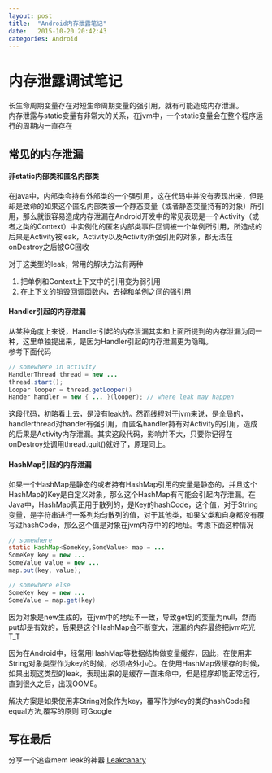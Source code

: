 ```yaml
---
layout: post
title:  "Android内存泄露笔记"
date:   2015-10-20 20:42:43
categories: Android
---
```


# 内存泄露调试笔记
长生命周期变量存在对短生命周期变量的强引用，就有可能造成内存泄漏。  
内存泄露与static变量有非常大的关系，在jvm中，一个static变量会在整个程序运行的周期内一直存在

## 常见的内存泄漏

#### 非static内部类和匿名内部类
在java中，内部类会持有外部类的一个强引用，这在代码中并没有表现出来，但是却是致命的如果这个匿名内部类被一个静态变量（或者静态变量持有的对象）所引用，那么就很容易造成内存泄漏在Android开发中的常见表现是一个Activity（或者之类的Context）中实例化的匿名内部类事件回调被一个单例所引用，所造成的后果是Activity被leak，Activity以及Activity所强引用的对象，都无法在onDestroy之后被GC回收

对于这类型的leak，常用的解决方法有两种  
1. 把单例和Context上下文中的引用变为弱引用
2. 在上下文的销毁回调函数内，去掉和单例之间的强引用

#### Handler引起的内存泄漏
从某种角度上来说，Handler引起的内存泄漏其实和上面所提到的内存泄漏为同一种，这里单独提出来，是因为Handler引起的内存泄漏更为隐晦。  
参考下面代码

```java
// somewhere in activity
HandlerThread thread = new ...
thread.start();
Looper looper = thread.getLooper()
Hander handler = new { ... }(looper); // where leak may happen
```

这段代码，初略看上去，是没有leak的。然而线程对于jvm来说，是全局的，handlerthread对hander有强引用，而匿名handler持有对Activity的引用，造成的后果是Activity内存泄漏。其实这段代码，影响并不大，只要你记得在onDestroy处调用thread.quit()就好了，原理同上。

#### HashMap引起的内存泄漏
如果一个HashMap是静态的或者持有HashMap引用的变量是静态的，并且这个HashMap的Key是自定义对象，那么这个HashMap有可能会引起内存泄漏。在Java中，HashMap真正用于散列的，是Key的hashCode，这个值，对于String变量，是字符串进行一系列均匀散列的值，对于其他类，如果父类和自身都没有覆写过hashCode，那么这个值是对象在jvm内存中的的地址。考虑下面这种情况

```java
// somewhere
static HashMap<SomeKey,SomeValue> map = ...
SomeKey key = new ...
SomeValue value = new ...
map.put(key, value);

// somewhere else
SomeKey key = new ...
SomeValue = map.get(key)
```

因为对象是new生成的，在jvm中的地址不一致，导致get到的变量为null，然而put却是有效的，后果是这个HashMap会不断变大，泄漏的内存最终把jvm吃光T_T

因为在Android中，经常用HashMap等数据结构做变量缓存，因此，在使用非String对象类型作为key的时候，必须格外小心。在使用HashMap做缓存的时候，如果出现这类型的leak，表现出来的是缓存一直未命中，但是程序却能正常运行，直到很久之后，出现OOME。

解决方案是如果使用非String对象作为key，覆写作为Key的类的hashCode和equal方法,覆写的原则
可Google

## 写在最后
分享一个追查mem leak的神器
[Leakcanary](https://github.com/square/leakcanary)
